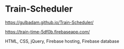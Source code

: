 # Train-Scheduler
https://gulbadam.github.io/Train-Scheduler/


https://train-time-5df0b.firebaseapp.com/



HTML, CSS, jQuery, Firebase hosting, Firebase database
